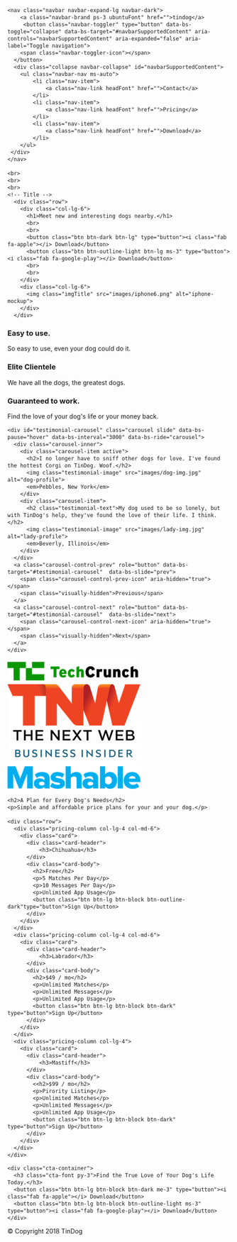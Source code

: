 <!DOCTYPE html>
<html>

<head>
  <meta charset="utf-8">
  <title>TinDog</title>
  <!-- Font Awesome -->
  <script src="https://kit.fontawesome.com/de860acf1a.js" crossorigin="anonymous"></script>
  <!-- Google Fonts -->
  <link href="https://fonts.googleapis.com/css2?family=Montserrat:wght@100;900&family=Ubuntu:wght@300&display=swap" rel="stylesheet"></head>
  <!-- /BootStrap -->
  <link href="https://cdn.jsdelivr.net/npm/bootstrap@5.0.0-beta2/dist/css/bootstrap.min.css" rel="stylesheet" integrity="sha384-BmbxuPwQa2lc/FVzBcNJ7UAyJxM6wuqIj61tLrc4wSX0szH/Ev+nYRRuWlolflfl" crossorigin="anonymous">
  <script src="https://cdn.jsdelivr.net/npm/bootstrap@5.0.0-beta2/dist/js/bootstrap.bundle.min.js" integrity="sha384-b5kHyXgcpbZJO/tY9Ul7kGkf1S0CWuKcCD38l8YkeH8z8QjE0GmW1gYU5S9FOnJ0" crossorigin="anonymous"></script>
  <script src="https://cdn.jsdelivr.net/npm/@popperjs/core@2.6.0/dist/umd/popper.min.js" integrity="sha384-KsvD1yqQ1/1+IA7gi3P0tyJcT3vR+NdBTt13hSJ2lnve8agRGXTTyNaBYmCR/Nwi" crossorigin="anonymous"></script>
  <script src="https://cdn.jsdelivr.net/npm/bootstrap@5.0.0-beta2/dist/js/bootstrap.min.js" integrity="sha384-nsg8ua9HAw1y0W1btsyWgBklPnCUAFLuTMS2G72MMONqmOymq585AcH49TLBQObG" crossorigin="anonymous"></script>
  <!-- CSS Stylesheets -->
  <link rel="stylesheet" href="css/styles.css"></script>
<body>

  <section id="title">
    <div class="container-fluid">
    <!-- Nav Bar -->

    <nav class="navbar navbar-expand-lg navbar-dark">
        <a class="navbar-brand ps-3 ubuntuFont" href="">tindog</a>
         <button class="navbar-toggler" type="button" data-bs-toggle="collapse" data-bs-target="#navbarSupportedContent" aria-controls="navbarSupportedContent" aria-expanded="false" aria-label="Toggle navigation">
        <span class="navbar-toggler-icon"></span>
      </button>
      <div class="collapse navbar-collapse" id="navbarSupportedContent">
        <ul class="navbar-nav ms-auto">
            <li class="nav-item">
                <a class="nav-link headFont" href="">Contact</a>
            </li>
            <li class="nav-item">
                <a class="nav-link headFont" href="">Pricing</a>
            </li>
            <li class="nav-item">
                <a class="nav-link headFont" href="">Download</a>
            </li>
        </ul>
     </div>
    </nav>

    <br>
    <br>
    <br>
    <!-- Title -->
      <div class="row">
        <div class="col-lg-6">
          <h1>Meet new and interesting dogs nearby.</h1>
          <br>
          <br>
          <button class="btn btn-dark btn-lg" type="button"><i class="fab fa-apple"></i> Download</button>
          <button class="btn btn-outline-light btn-lg ms-3" type="button"><i class="fab fa-google-play"></i> Download</button>
          <br>
          <br>
        </div>
        <div class="col-lg-6">
          <img class="imgTitle" src="images/iphone6.png" alt="iphone-mockup">
        </div>
      </div>
  </section>
  <!-- Features -->

  <section id="features">
    <div class="row">
      <div class="col-lg-4 feature-box">
        <i class="fas fa-check-circle homeIcon"></i>
        <h3 class="">Easy to use.</h3>
        <p class="homePg">So easy to use, even your dog could do it.</p>
      </div>
      <div class="col-lg-4 feature-box">
        <i class="fas fa-bullseye homeIcon"></i>
        <h3 class="">Elite Clientele</h3>
        <p class="homePg">We have all the dogs, the greatest dogs.</p>
      </div>
      <div class="col-lg-4 feature-box">
        <i class="fas fa-heart homeIcon"></i>
        <h3 class="">Guaranteed to work.</h3>
        <p class="homePg">Find the love of your dog's life or your money back.</p>
      </div>
    </div>
  </section>


  <!-- Testimonials -->

  <section id="testimonials">

    <div id="testimonial-carousel" class="carousel slide" data-bs-pause="hover" data-bs-interval="3000" data-bs-ride="carousel">
      <div class="carousel-inner">
        <div class="carousel-item active">
          <h2>I no longer have to sniff other dogs for love. I've found the hottest Corgi on TinDog. Woof.</h2>
          <img class="testimonial-image" src="images/dog-img.jpg" alt="dog-profile">
          <em>Pebbles, New York</em>
        </div>
        <div class="carousel-item">
          <h2 class="testimonial-text">My dog used to be so lonely, but with TinDog's help, they've found the love of their life. I think.</h2>
          <img class="testimonial-image" src="images/lady-img.jpg" alt="lady-profile">
          <em>Beverly, Illinois</em>
        </div>
      </div>
      <a class="carousel-control-prev" role="button" data-bs-target="#testimonial-carousel"  data-bs-slide="prev">
        <span class="carousel-control-prev-icon" aria-hidden="true"></span>
        <span class="visually-hidden">Previous</span>
      </a>
      <a class="carousel-control-next" role="button" data-bs-target="#testimonial-carousel"  data-bs-slide="next">
        <span class="carousel-control-next-icon" aria-hidden="true"></span>
        <span class="visually-hidden">Next</span>
      </a>
    </div>
  </section>


  <!-- Press -->

  <section id="press">
    <img class="press-logo" src="images/techcrunch.png" alt="tc-logo">
    <img class="press-logo" src="images/tnw.png" alt="tnw-logo">
    <img class="press-logo" src="images/bizinsider.png" alt="biz-insider-logo">
    <img class="press-logo" src="images/mashable.png" alt="mashable-logo">

  </section>


  <!-- Pricing -->

  <section id="pricing">

    <h2>A Plan for Every Dog's Needs</h2>
    <p>Simple and affordable price plans for your and your dog.</p>

    <div class="row">
      <div class="pricing-column col-lg-4 col-md-6">
        <div class="card">
          <div class="card-header">
              <h3>Chihuahua</h3>
          </div>
          <div class="card-body">
            <h2>Free</h2>
            <p>5 Matches Per Day</p>
            <p>10 Messages Per Day</p>
            <p>Unlimited App Usage</p>
            <button class="btn btn-lg btn-block btn-outline-dark"type="button">Sign Up</button>
          </div>
        </div>
      </div>
      <div class="pricing-column col-lg-4 col-md-6">
        <div class="card">
          <div class="card-header">
              <h3>Labrador</h3>
          </div>
          <div class="card-body">
            <h2>$49 / mo</h2>
            <p>Unlimited Matches</p>
            <p>Unlimited Messages</p>
            <p>Unlimited App Usage</p>
            <button class="btn btn-lg btn-block btn-dark" type="button">Sign Up</button>
          </div>
        </div>
      </div>
      <div class="pricing-column col-lg-4">
        <div class="card">
          <div class="card-header">
              <h3>Mastiff</h3>
          </div>
          <div class="card-body">
            <<h2>$99 / mo</h2>
            <p>Pirority Listing</p>
            <p>Unlimited Matches</p>
            <p>Unlimited Messages</p>
            <p>Unlimited App Usage</p>
            <button class="btn btn-lg btn-block btn-dark" type="button">Sign Up</button>
          </div>
        </div>
      </div>
    </div>
  </section>


  <!-- Call to Action -->

  <section id="cta">

    <div class="cta-container">
      <h3 class="cta-font py-3">Find the True Love of Your Dog's Life Today.</h3>
      <button class="btn btn-lg btn-block btn-dark me-3" type="button"><i class="fab fa-apple"></i> Download</button>
      <button class="btn btn-lg btn-block btn-outline-light ms-3" type="button"><i class="fab fa-google-play"></i> Download</button>
    </div>

  </section>


  <!-- Footer -->

  <footer id="footer">
    <div class="footer-container">
      <i class="fab fa-twitter me-4"></i>
      <i class="fab fa-facebook-f me-4"></i>
      <i class="fab fa-instagram me-2"></i>
      <i class="fas fa-envelope ms-2"></i>
      <p class="pt-3 text-black-50">© Copyright 2018 TinDog</p>
    </div>


  </footer>


</body>

</html>
